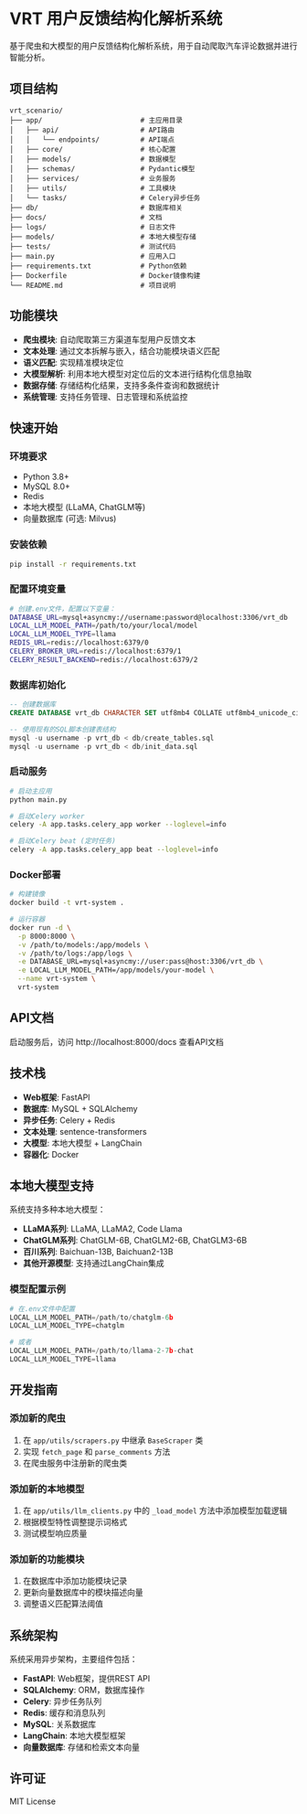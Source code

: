# VRT 用户反馈结构化解析系统

基于爬虫和大模型的用户反馈结构化解析系统，用于自动爬取汽车评论数据并进行智能分析。

## 项目结构

```
vrt_scenario/
├── app/                        # 主应用目录
│   ├── api/                    # API路由
│   │   └── endpoints/          # API端点
│   ├── core/                   # 核心配置
│   ├── models/                 # 数据模型
│   ├── schemas/                # Pydantic模型
│   ├── services/               # 业务服务
│   ├── utils/                  # 工具模块
│   └── tasks/                  # Celery异步任务
├── db/                         # 数据库相关
├── docs/                       # 文档
├── logs/                       # 日志文件
├── models/                     # 本地大模型存储
├── tests/                      # 测试代码
├── main.py                     # 应用入口
├── requirements.txt            # Python依赖
├── Dockerfile                  # Docker镜像构建
└── README.md                   # 项目说明
```

## 功能模块

- **爬虫模块**: 自动爬取第三方渠道车型用户反馈文本
- **文本处理**: 通过文本拆解与嵌入，结合功能模块语义匹配
- **语义匹配**: 实现精准模块定位
- **大模型解析**: 利用本地大模型对定位后的文本进行结构化信息抽取
- **数据存储**: 存储结构化结果，支持多条件查询和数据统计
- **系统管理**: 支持任务管理、日志管理和系统监控

## 快速开始

### 环境要求

- Python 3.8+
- MySQL 8.0+
- Redis
- 本地大模型 (LLaMA, ChatGLM等)
- 向量数据库 (可选: Milvus)

### 安装依赖

```bash
pip install -r requirements.txt
```

### 配置环境变量

```bash
# 创建.env文件，配置以下变量：
DATABASE_URL=mysql+asyncmy://username:password@localhost:3306/vrt_db
LOCAL_LLM_MODEL_PATH=/path/to/your/local/model
LOCAL_LLM_MODEL_TYPE=llama
REDIS_URL=redis://localhost:6379/0
CELERY_BROKER_URL=redis://localhost:6379/1
CELERY_RESULT_BACKEND=redis://localhost:6379/2
```

### 数据库初始化

```sql
-- 创建数据库
CREATE DATABASE vrt_db CHARACTER SET utf8mb4 COLLATE utf8mb4_unicode_ci;

-- 使用现有的SQL脚本创建表结构
mysql -u username -p vrt_db < db/create_tables.sql
mysql -u username -p vrt_db < db/init_data.sql
```

### 启动服务

```bash
# 启动主应用
python main.py

# 启动Celery worker
celery -A app.tasks.celery_app worker --loglevel=info

# 启动Celery beat (定时任务)
celery -A app.tasks.celery_app beat --loglevel=info
```

### Docker部署

```bash
# 构建镜像
docker build -t vrt-system .

# 运行容器
docker run -d \
  -p 8000:8000 \
  -v /path/to/models:/app/models \
  -v /path/to/logs:/app/logs \
  -e DATABASE_URL=mysql+asyncmy://user:pass@host:3306/vrt_db \
  -e LOCAL_LLM_MODEL_PATH=/app/models/your-model \
  --name vrt-system \
  vrt-system
```

## API文档

启动服务后，访问 http://localhost:8000/docs 查看API文档

## 技术栈

- **Web框架**: FastAPI
- **数据库**: MySQL + SQLAlchemy
- **异步任务**: Celery + Redis
- **文本处理**: sentence-transformers
- **大模型**: 本地大模型 + LangChain
- **容器化**: Docker

## 本地大模型支持

系统支持多种本地大模型：

- **LLaMA系列**: LLaMA, LLaMA2, Code Llama
- **ChatGLM系列**: ChatGLM-6B, ChatGLM2-6B, ChatGLM3-6B
- **百川系列**: Baichuan-13B, Baichuan2-13B
- **其他开源模型**: 支持通过LangChain集成

### 模型配置示例

```python
# 在.env文件中配置
LOCAL_LLM_MODEL_PATH=/path/to/chatglm-6b
LOCAL_LLM_MODEL_TYPE=chatglm

# 或者
LOCAL_LLM_MODEL_PATH=/path/to/llama-2-7b-chat
LOCAL_LLM_MODEL_TYPE=llama
```

## 开发指南

### 添加新的爬虫

1. 在 `app/utils/scrapers.py` 中继承 `BaseScraper` 类
2. 实现 `fetch_page` 和 `parse_comments` 方法
3. 在爬虫服务中注册新的爬虫类

### 添加新的本地模型

1. 在 `app/utils/llm_clients.py` 中的 `_load_model` 方法中添加模型加载逻辑
2. 根据模型特性调整提示词格式
3. 测试模型响应质量

### 添加新的功能模块

1. 在数据库中添加功能模块记录
2. 更新向量数据库中的模块描述向量
3. 调整语义匹配算法阈值

## 系统架构

系统采用异步架构，主要组件包括：

- **FastAPI**: Web框架，提供REST API
- **SQLAlchemy**: ORM，数据库操作
- **Celery**: 异步任务队列
- **Redis**: 缓存和消息队列
- **MySQL**: 关系数据库
- **LangChain**: 本地大模型框架
- **向量数据库**: 存储和检索文本向量

## 许可证

MIT License 